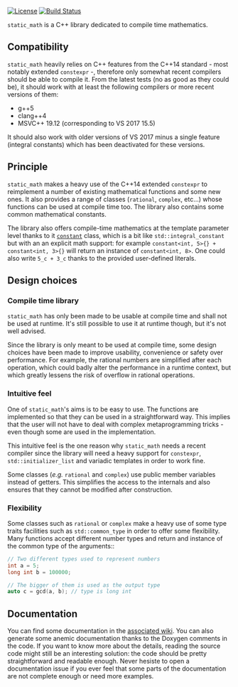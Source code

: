 [![License](http://img.shields.io/:license-mit-blue.svg)](http://doge.mit-license.org)
[![Build Status](https://travis-ci.org/Morwenn/static_math.svg?branch=master)](https://travis-ci.org/Morwenn/static_math)

`static_math` is a C++ library dedicated to compile time mathematics.

## Compatibility

`static_math` heavily relies on C++ features from the C++14 standard - most notably
extended `constexpr` -, therefore only somewhat recent compilers should be able to
compile it. From the latest tests (no as good as they could be), it should work with
at least the following compilers or more recent versions of them:
* g++5
* clang++4
* MSVC++ 19.12 (corresponding to VS 2017 15.5)

It should also work with older versions of VS 2017 minus a single feature (integral
constants) which has been deactivated for these versions.

## Principle

`static_math` makes a heavy use of the C++14 extended `constexpr` to reimplement
a number of existing mathematical functions and some new ones. It also provides
a range of classes (`rational`, `complex`, etc...) whose functions can be used
at compile time too. The library also contains some common mathematical constants.

The library also offers compile-time mathematics at the template parameter level
thanks to it [`constant`](https://github.com/Morwenn/static_math/wiki/Integral-constants)
class, which is a bit like `std::integral_constant` but with an an explicit math
support: for example `constant<int, 5>{} + constant<int, 3>{}` will return an
instance of `constant<int, 8>`. One could also write `5_c + 3_c` thanks to the
provided user-defined literals.

## Design choices

### Compile time library

`static_math` has only been made to be usable at compile time and shall not be
used at runtime. It's still possible to use it at runtime though, but it's not
well advised.

Since the library is only meant to be used at compile time, some design choices
have been made to improve usability, convenience or safety over performance. For
example, the rational numbers are simplified after each operation, which could
badly alter the performance in a runtime context, but which greatly lessens the
risk of overflow in rational operations.

### Intuitive feel

One of `static_math`'s aims is to be easy to use. The functions are implemented
so that they can be used in a straightforward way. This implies that the user will
not have to deal with complex metaprogramming tricks - even though some are used in
the implementation.

This intuitive feel is the one reason why `static_math` needs a recent compiler
since the library will need a heavy support for `constexpr`, `std::initializer_list`
and variadic templates in order to work fine.

Some classes (*e.g.* `rational` and `complex`) use public member variables instead
of getters. This simplifies the access to the internals and also ensures that they
cannot be modified after construction.

### Flexibility

Some classes such as `rational` or `complex` make a heavy use of some type traits
facilities such as `std::common_type` in order to offer some flexibility. Many
functions accept different number types and return and instance of the common type
of the arguments::

```cpp
// Two different types used to represent numbers
int a = 5;
long int b = 100000;

// The bigger of them is used as the output type
auto c = gcd(a, b); // type is long int
```

## Documentation

You can find some documentation in the [associated wiki](https://github.com/Morwenn/static_math/wiki).
You can also generate some anemic documentation thanks to the Doxygen comments in
the code. If you want to know more about the details, reading the source code might
still be an interesting solution: the code should be pretty straightforward and
readable enough. Never hesiste to open a documentation issue if you ever feel that
some parts of the documentation are not complete enough or need more examples.
